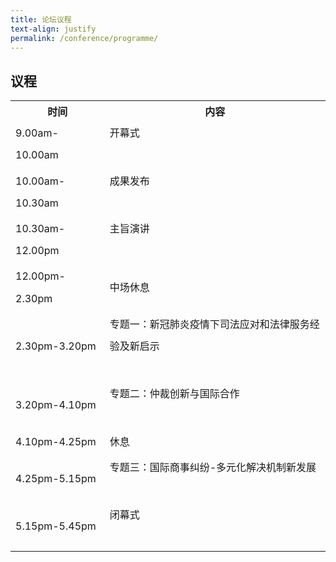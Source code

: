```yaml
---
title: 论坛议程
text-align: justify
permalink: /conference/programme/
---
```

<style>
table tr td ul li {
  font-size: 1rem; 
  }
table tr td {
  line-height: 2.2rem;
  }
</style>

## 议程

<table>
    <tr>
      <th>
        <b>时间</b>
      </th>
      <th>
        <b>内容</b>
      </th>
    </tr>
    <tr>
     <td> 9.00am-10.00am</td>
     <td>开幕式<br>
        <br>
      </td>
    </tr>
    <tr>
      <td>10.00am-10.30am</td>
      <td>成果发布<br>
      <br>
      </td>
     </tr>
     <tr>
        <td>10.30am-12.00pm</td>
       <td>主旨演讲<br>
         <br>
       </td>
      </tr>
      <tr>
        <td>12.00pm-2.30pm</td>
        <td>中场休息</td>
      </tr>
      <tr>
         <td>2.30pm-3.20pm</td>
         <td>专题一：新冠肺炎疫情下司法应对和法律服务经验及新启示<br>
           <br>
           </td>
         </tr>
         <tr>
            <td>3.20pm-4.10pm</td>
             <td>专题二：仲裁创新与国际合作<br>
               <br>
           </td>
        </tr>
        <tr>
        <td>4.10pm-4.25pm</td>
        <td>休息</td>
        </tr>
        <tr>
          <td>4.25pm-5.15pm</td>
          <td>专题三：国际商事纠纷-多元化解决机制新发展<br>
            <br>
           </td>
         </tr>
         <tr>
           <td>5.15pm-5.45pm</td>
           <td>闭幕式<br>
             <br>
            </td>
           </tr>
   </table>
